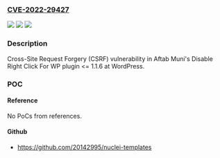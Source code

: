 ### [CVE-2022-29427](https://cve.mitre.org/cgi-bin/cvename.cgi?name=CVE-2022-29427)
![](https://img.shields.io/static/v1?label=Product&message=Disable%20Right%20Click%20For%20WP%20(WordPress%20plugin)&color=blue)
![](https://img.shields.io/static/v1?label=Version&message=%3C%3D%201.1.6%3C%3D%201.1.6%20&color=brighgreen)
![](https://img.shields.io/static/v1?label=Vulnerability&message=CWE-352%20Cross-Site%20Request%20Forgery%20(CSRF)&color=brighgreen)

### Description

Cross-Site Request Forgery (CSRF) vulnerability in Aftab Muni's Disable Right Click For WP plugin <= 1.1.6 at WordPress.

### POC

#### Reference
No PoCs from references.

#### Github
- https://github.com/20142995/nuclei-templates

